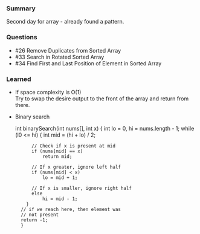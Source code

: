 ### Summary
Second day for array - already found a pattern.

### Questions
* #26 Remove Duplicates from Sorted Array
* #33 Search in Rotated Sorted Array
* #34 Find First and Last Position of Element in Sorted Array

### Learned

* If space complexity is O(1)
  <br /> Try to swap the desire output to the front of the array and return from there.

* Binary search
      <html>
      <head>
      </head>
    </html>
      int binarySearch(int nums[], int x) 
      { 
        int lo = 0, hi = nums.length - 1; 
        while (l0 <= hi) { 
            int mid =  (hi + lo) / 2; 
            
            // Check if x is present at mid 
            if (nums[mid] == x) 
                return mid; 
  
            // If x greater, ignore left half 
            if (nums[mid] < x) 
                lo = mid + 1; 
  
            // If x is smaller, ignore right half 
            else
                hi = mid - 1; 
          } 
        // if we reach here, then element was 
        // not present 
        return -1; 
        }

